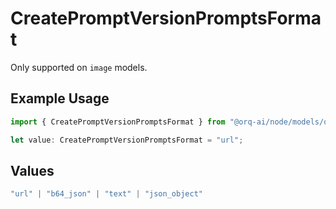 # CreatePromptVersionPromptsFormat

Only supported on `image` models.

## Example Usage

```typescript
import { CreatePromptVersionPromptsFormat } from "@orq-ai/node/models/operations";

let value: CreatePromptVersionPromptsFormat = "url";
```

## Values

```typescript
"url" | "b64_json" | "text" | "json_object"
```